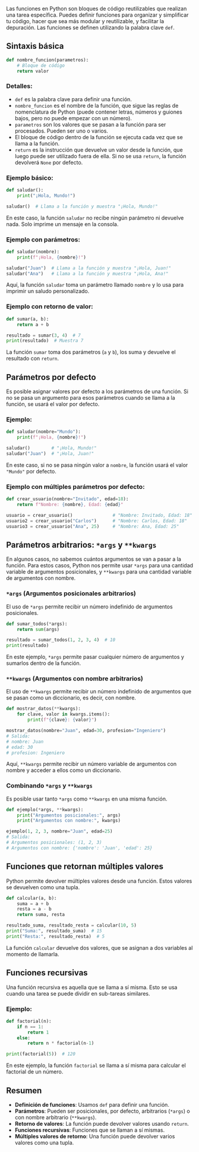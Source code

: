 
Las funciones en Python son bloques de código reutilizables que realizan una tarea específica. Puedes definir funciones para organizar y simplificar tu código, hacer que sea más modular y reutilizable, y facilitar la depuración. Las funciones se definen utilizando la palabra clave `def`.

## Sintaxis básica

```python
def nombre_funcion(parametros):
    # Bloque de código
    return valor
```

### Detalles:
- `def` es la palabra clave para definir una función.
- `nombre_funcion` es el nombre de la función, que sigue las reglas de nomenclatura de Python (puede contener letras, números y guiones bajos, pero no puede empezar con un número).
- `parametros` son los valores que se pasan a la función para ser procesados. Pueden ser uno o varios.
- El bloque de código dentro de la función se ejecuta cada vez que se llama a la función.
- `return` es la instrucción que devuelve un valor desde la función, que luego puede ser utilizado fuera de ella. Si no se usa `return`, la función devolverá `None` por defecto.

### Ejemplo básico:

```python
def saludar():
    print("¡Hola, Mundo!")

saludar()  # Llama a la función y muestra "¡Hola, Mundo!"
```

En este caso, la función `saludar` no recibe ningún parámetro ni devuelve nada. Solo imprime un mensaje en la consola.

### Ejemplo con parámetros:

```python
def saludar(nombre):
    print(f"¡Hola, {nombre}!")

saludar("Juan")  # Llama a la función y muestra "¡Hola, Juan!"
saludar("Ana")   # Llama a la función y muestra "¡Hola, Ana!"
```

Aquí, la función `saludar` toma un parámetro llamado `nombre` y lo usa para imprimir un saludo personalizado.

### Ejemplo con retorno de valor:

```python
def sumar(a, b):
    return a + b

resultado = sumar(3, 4)  # 7
print(resultado)  # Muestra 7
```

La función `sumar` toma dos parámetros (`a` y `b`), los suma y devuelve el resultado con `return`.

## Parámetros por defecto

Es posible asignar valores por defecto a los parámetros de una función. Si no se pasa un argumento para esos parámetros cuando se llama a la función, se usará el valor por defecto.

### Ejemplo:

```python
def saludar(nombre="Mundo"):
    print(f"¡Hola, {nombre}!")

saludar()        # "¡Hola, Mundo!"
saludar("Juan")  # "¡Hola, Juan!"
```

En este caso, si no se pasa ningún valor a `nombre`, la función usará el valor `"Mundo"` por defecto.

### Ejemplo con múltiples parámetros por defecto:

```python
def crear_usuario(nombre="Invitado", edad=18):
    return f"Nombre: {nombre}, Edad: {edad}"

usuario = crear_usuario()               # "Nombre: Invitado, Edad: 18"
usuario2 = crear_usuario("Carlos")      # "Nombre: Carlos, Edad: 18"
usuario3 = crear_usuario("Ana", 25)     # "Nombre: Ana, Edad: 25"
```

## Parámetros arbitrarios: `*args` y `**kwargs`

En algunos casos, no sabemos cuántos argumentos se van a pasar a la función. Para estos casos, Python nos permite usar `*args` para una cantidad variable de argumentos posicionales, y `**kwargs` para una cantidad variable de argumentos con nombre.

### `*args` (Argumentos posicionales arbitrarios)

El uso de `*args` permite recibir un número indefinido de argumentos posicionales.

```python
def sumar_todos(*args):
    return sum(args)

resultado = sumar_todos(1, 2, 3, 4)  # 10
print(resultado)
```

En este ejemplo, `*args` permite pasar cualquier número de argumentos y sumarlos dentro de la función.

### `**kwargs` (Argumentos con nombre arbitrarios)

El uso de `**kwargs` permite recibir un número indefinido de argumentos que se pasan como un diccionario, es decir, con nombre.

```python
def mostrar_datos(**kwargs):
    for clave, valor in kwargs.items():
        print(f"{clave}: {valor}")

mostrar_datos(nombre="Juan", edad=30, profesion="Ingeniero")
# Salida:
# nombre: Juan
# edad: 30
# profesion: Ingeniero
```

Aquí, `**kwargs` permite recibir un número variable de argumentos con nombre y acceder a ellos como un diccionario.

### Combinando `*args` y `**kwargs`

Es posible usar tanto `*args` como `**kwargs` en una misma función.

```python
def ejemplo(*args, **kwargs):
    print("Argumentos posicionales:", args)
    print("Argumentos con nombre:", kwargs)

ejemplo(1, 2, 3, nombre="Juan", edad=25)
# Salida:
# Argumentos posicionales: (1, 2, 3)
# Argumentos con nombre: {'nombre': 'Juan', 'edad': 25}
```

## Funciones que retornan múltiples valores

Python permite devolver múltiples valores desde una función. Estos valores se devuelven como una tupla.

```python
def calcular(a, b):
    suma = a + b
    resta = a - b
    return suma, resta

resultado_suma, resultado_resta = calcular(10, 5)
print("Suma:", resultado_suma)  # 15
print("Resta:", resultado_resta)  # 5
```

La función `calcular` devuelve dos valores, que se asignan a dos variables al momento de llamarla.

## Funciones recursivas

Una función recursiva es aquella que se llama a sí misma. Esto se usa cuando una tarea se puede dividir en sub-tareas similares.

### Ejemplo:

```python
def factorial(n):
    if n == 1:
        return 1
    else:
        return n * factorial(n-1)

print(factorial(5))  # 120
```

En este ejemplo, la función `factorial` se llama a sí misma para calcular el factorial de un número.

## Resumen

- **Definición de funciones**: Usamos `def` para definir una función.
- **Parámetros**: Pueden ser posicionales, por defecto, arbitrarios (`*args`) o con nombre arbitrario (`**kwargs`).
- **Retorno de valores**: La función puede devolver valores usando `return`.
- **Funciones recursivas**: Funciones que se llaman a sí mismas.
- **Múltiples valores de retorno**: Una función puede devolver varios valores como una tupla.

